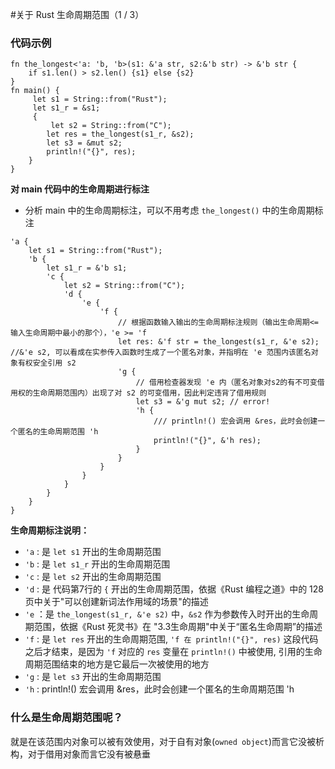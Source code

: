 #关于 Rust 生命周期范围（1 / 3）

### 代码示例
```rust{.line-numbers}
fn the_longest<'a: 'b, 'b>(s1: &'a str, s2:&'b str) -> &'b str {
    if s1.len() > s2.len() {s1} else {s2}
}
fn main() {
     let s1 = String::from("Rust");
     let s1_r = &s1;
     {
         let s2 = String::from("C");
        let res = the_longest(s1_r, &s2);
        let s3 = &mut s2;
        println!("{}", res);
    }
}
```

**对 main 代码中的生命周期进行标注**
* 分析 main 中的生命周期标注，可以不用考虑 `the_longest()` 中的生命周期标注

```rust{.line-numbers}
'a {
    let s1 = String::from("Rust");
    'b {
        let s1_r = &'b s1;
        'c {
            let s2 = String::from("C");
            'd {
                'e {
                    'f {
                        // 根据函数输入输出的生命周期标注规则（输出生命周期<=输入生命周期中最小的那个），'e >= 'f
                        let res: &'f str = the_longest(s1_r, &'e s2);  //&'e s2, 可以看成在实参传入函数时生成了一个匿名对象，并指明在 'e 范围内该匿名对象有权安全引用 s2 
                        'g {
                            // 借用检查器发现 'e 内（匿名对象对s2的有不可变借用权的生命周期范围内）出现了对 s2 的可变借用，因此判定违背了借用规则
                            let s3 = &'g mut s2; // error!
                            'h {
                                /// println!() 宏会调用 &res，此时会创建一个匿名的生命周期范围 'h
                                println!("{}", &'h res);
                            }
                        }
                    }
                }
            }
        }
    }
}
```

**生命周期标注说明：**
- `'a` : 是 `let s1` 开出的生命周期范围
- `'b` : 是 `let s1_r` 开出的生命周期范围
- `'c` : 是 `let s2` 开出的生命周期范围
- `'d` : 是 代码第7行的 `{` 开出的生命周期范围，依据《Rust 编程之道》中的 128 页中关于"可以创建新词法作用域的场景"的描述
- `'e` ：是 `the_longest(s1_r, &'e s2)` 中，`&s2` 作为参数传入时开出的生命周期范围，依据《Rust 死灵书》在 "3.3生命周期"中关于“匿名生命周期”的描述
- `'f` : 是 `let res` 开出的生命周期范围, `'f 在 println!("{}", res)` 这段代码之后才结束，是因为 `'f` 对应的 `res` 变量在 `println!()` 中被使用, 引用的生命周期范围结束的地方是它最后一次被使用的地方
- `'g` : 是 `let s3` 开出的生命周期范围 
- `'h` : println!() 宏会调用 &res，此时会创建一个匿名的生命周期范围 'h 

### 什么是生命周期范围呢？
就是在该范围内对象可以被有效使用，对于自有对象(`owned object`)而言它没被析构，对于借用对象而言它没有被悬垂